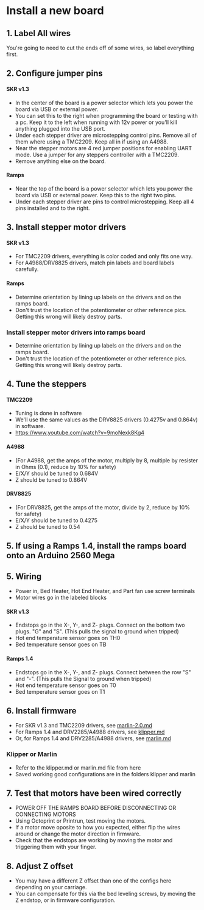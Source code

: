 # Install a new board

## 1. Label All wires
You're going to need to cut the ends off of some wires, so label everything first.

## 2. Configure jumper pins
#### SKR v1.3
- In the center of the board is a power selector which lets you power the board via USB or external power.
- You can set this to the right when programming the board or testing with a pc. Keep it to the left when running with 12v power or you'll kill anything plugged into the USB port.
- Under each stepper driver are microstepping control pins. Remove all of them where using a TMC2209. Keep all in if using an A4988.
- Near the stepper motors are 4 red jumper positions for enabling UART mode. Use a jumper for any steppers controller with a TMC2209.
- Remove anything else on the board.
#### Ramps
- Near the top of the board is a power selector which lets you power the board via USB or external power. Keep this to the right two pins.
- Under each stepper driver are pins to control microstepping. Keep all 4 pins installed and to the right.

## 3. Install stepper motor drivers
#### SKR v1.3
- For TMC2209 drivers, everything is color coded and only fits one way.
- For A4988/DRV8825 drivers, match pin labels and board labels carefully.
#### Ramps
- Determine orientation by lining up labels on the drivers and on the ramps board.
- Don't trust the location of the potentiometer or other reference pics. Getting this wrong will likely destroy parts.

### Install stepper motor drivers into ramps board
- Determine orientation by lining up labels on the drivers and on the ramps board.
- Don't trust the location of the potentiometer or other reference pics. Getting this wrong will likely destroy parts.

## 4. Tune the steppers
#### TMC2209
- Tuning is done in software
- We'll use the same values as the DRV8825 drivers (0.4275v and 0.864v) in software.
- https://www.youtube.com/watch?v=9moNexk8Kg4
#### A4988
- (For A4988, get the amps of the motor, multiply by 8, multiple by resister in Ohms (0.1), reduce by 10% for safety)
- E/X/Y should be tuned to 0.684V
- Z should be tuned to 0.864V
#### DRV8825
- (For DRV8825, get the amps of the motor, divide by 2, reduce by 10% for safety)
- E/X/Y should be tuned to 0.4275
- Z should be tuned to 0.54

## 5. If using a Ramps 1.4, install the ramps board onto an Arduino 2560 Mega


## 5. Wiring
- Power in, Bed Heater, Hot End Heater, and Part fan use screw terminals
- Motor wires go in the labeled blocks

#### SKR v1.3
- Endstops go in the X-, Y-, and Z- plugs. Connect on the bottom two plugs. "G" and "S". (This pulls the signal to ground when tripped)
- Hot end temperature sensor goes on TH0
- Bed temperature sensor goes on TB

#### Ramps 1.4
- Endstops go in the X-, Y-, and Z- plugs. Connect between the row "S" and "-". (This pulls the Signal to ground when tripped)
- Hot end temperature sensor goes on T0
- Bed temperature sensor goes on T1

## 6. Install firmware
- For SKR v1.3 and TMC2209 drivers, see [marlin-2.0.md](marlin-2.0.md)
- For Ramps 1.4 and DRV2285/A4988 drivers, see [klipper.md](klipper.md)
- Or, for Ramps 1.4 and DRV2285/A4988 drivers, see [marlin.md](marlin.md)

### Klipper or Marlin
- Refer to the klipper.md or marlin.md file from here
- Saved working good configurations are in the folders klipper and marlin

## 7. Test that motors have been wired correctly
- POWER OFF THE RAMPS BOARD BEFORE DISCONNECTING OR CONNECTING MOTORS
- Using Octoprint or Printrun, test moving the motors.
- If a motor move oposite to how you expected, either flip the wires around or change the motor direction in firmware.
- Check that the endstops are working by moving the motor and triggering them with your finger.

## 8. Adjust Z offset
- You may have a different Z offset than one of the configs here depending on your carriage.
- You can compensate for this via the bed leveling screws, by moving the Z endstop, or in firmware configuration.
